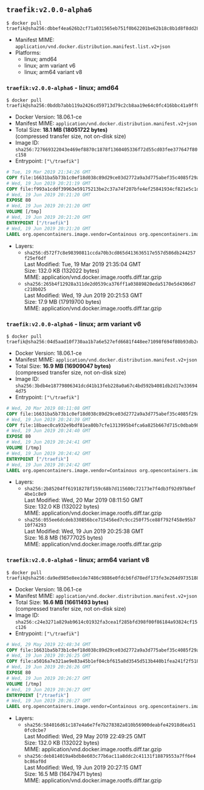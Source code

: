 ## `traefik:v2.0.0-alpha6`

```console
$ docker pull traefik@sha256:dbbef4ea626b2cf71a031565eb751f0b62201be62b18c8b1d8f8dd2887af4af9
```

-	Manifest MIME: `application/vnd.docker.distribution.manifest.list.v2+json`
-	Platforms:
	-	linux; amd64
	-	linux; arm variant v6
	-	linux; arm64 variant v8

### `traefik:v2.0.0-alpha6` - linux; amd64

```console
$ docker pull traefik@sha256:0bddb7abb119a2426cd59713d79c2cb8aa19e64c0fc416bbc41a9ff075f65abd
```

-	Docker Version: 18.06.1-ce
-	Manifest MIME: `application/vnd.docker.distribution.manifest.v2+json`
-	Total Size: **18.1 MB (18051722 bytes)**  
	(compressed transfer size, not on-disk size)
-	Image ID: `sha256:727669322043e469ef8870c1878f1360405336f72d55cd03fee377647f80c158`
-	Entrypoint: `["\/traefik"]`

```dockerfile
# Tue, 19 Mar 2019 21:34:26 GMT
COPY file:16631ba5b73b1c0ef18d038c89d29ce03d2772a9a3d775abef35c4085f29a3bf in /etc/ssl/certs/ 
# Wed, 19 Jun 2019 20:21:19 GMT
COPY file:f993a1cddf39963e59175213be2c37a74f207bfe4ef25841934cf821e5c1d720 in / 
# Wed, 19 Jun 2019 20:21:20 GMT
EXPOSE 80
# Wed, 19 Jun 2019 20:21:20 GMT
VOLUME [/tmp]
# Wed, 19 Jun 2019 20:21:20 GMT
ENTRYPOINT ["/traefik"]
# Wed, 19 Jun 2019 20:21:20 GMT
LABEL org.opencontainers.image.vendor=Containous org.opencontainers.image.url=https://traefik.io org.opencontainers.image.title=Traefik org.opencontainers.image.description=A modern reverse-proxy org.opencontainers.image.version=v2.0.0-alpha6 org.opencontainers.image.documentation=https://docs.traefik.io
```

-	Layers:
	-	`sha256:d572f7c8e98390811ccda70b3cd865d413636517e557d586db244257f25ef6df`  
		Last Modified: Tue, 19 Mar 2019 21:35:04 GMT  
		Size: 132.0 KB (132022 bytes)  
		MIME: application/vnd.docker.image.rootfs.diff.tar.gzip
	-	`sha256:265b4f12928a311de2d0539ca376ff1a03889820eda5170e5d4306d7c210b025`  
		Last Modified: Wed, 19 Jun 2019 20:21:53 GMT  
		Size: 17.9 MB (17919700 bytes)  
		MIME: application/vnd.docker.image.rootfs.diff.tar.gzip

### `traefik:v2.0.0-alpha6` - linux; arm variant v6

```console
$ docker pull traefik@sha256:04d5aad10f730aa1b7a6e527efd6681f448ee71098f694f80b93db2cb9c27832
```

-	Docker Version: 18.06.1-ce
-	Manifest MIME: `application/vnd.docker.distribution.manifest.v2+json`
-	Total Size: **16.9 MB (16909047 bytes)**  
	(compressed transfer size, not on-disk size)
-	Image ID: `sha256:3bdb4e18779806341dcd41b13feb228a0a67c4bd592b4081db2d17e336944d75`
-	Entrypoint: `["\/traefik"]`

```dockerfile
# Wed, 20 Mar 2019 08:11:08 GMT
COPY file:16631ba5b73b1c0ef18d038c89d29ce03d2772a9a3d775abef35c4085f29a3bf in /etc/ssl/certs/ 
# Wed, 19 Jun 2019 20:24:39 GMT
COPY file:18baec0ca932e9bdf81ea80b7cfe1313995b4fca6a825b667d715c0dbab98b82 in / 
# Wed, 19 Jun 2019 20:24:40 GMT
EXPOSE 80
# Wed, 19 Jun 2019 20:24:41 GMT
VOLUME [/tmp]
# Wed, 19 Jun 2019 20:24:42 GMT
ENTRYPOINT ["/traefik"]
# Wed, 19 Jun 2019 20:24:42 GMT
LABEL org.opencontainers.image.vendor=Containous org.opencontainers.image.url=https://traefik.io org.opencontainers.image.title=Traefik org.opencontainers.image.description=A modern reverse-proxy org.opencontainers.image.version=v2.0.0-alpha6 org.opencontainers.image.documentation=https://docs.traefik.io
```

-	Layers:
	-	`sha256:2b85204ff61918278f159c68b7d115600c72173e7f4db3f92d97b8ef4be1c8e9`  
		Last Modified: Wed, 20 Mar 2019 08:11:50 GMT  
		Size: 132.0 KB (132022 bytes)  
		MIME: application/vnd.docker.image.rootfs.diff.tar.gzip
	-	`sha256:055ee6dcdeb330856bce715456ed7c9cc250f75ce88f792f458e95b710f74293`  
		Last Modified: Wed, 19 Jun 2019 20:25:38 GMT  
		Size: 16.8 MB (16777025 bytes)  
		MIME: application/vnd.docker.image.rootfs.diff.tar.gzip

### `traefik:v2.0.0-alpha6` - linux; arm64 variant v8

```console
$ docker pull traefik@sha256:da9ed985e8ee1de7486c9886e0fdcb6fd78edf173fe3e264d97351889060ed8c
```

-	Docker Version: 18.06.1-ce
-	Manifest MIME: `application/vnd.docker.distribution.manifest.v2+json`
-	Total Size: **16.6 MB (16611493 bytes)**  
	(compressed transfer size, not on-disk size)
-	Image ID: `sha256:c24e3271a829ab9614c01932fa3cea1f285bfd398f00f86184a93824cf15c126`
-	Entrypoint: `["\/traefik"]`

```dockerfile
# Wed, 29 May 2019 22:48:34 GMT
COPY file:16631ba5b73b1c0ef18d038c89d29ce03d2772a9a3d775abef35c4085f29a3bf in /etc/ssl/certs/ 
# Wed, 19 Jun 2019 20:26:25 GMT
COPY file:a5016a7e321ae9e83a45b1ef04cbf615a8d3545d513b440b1fea241f2f518e02 in / 
# Wed, 19 Jun 2019 20:26:26 GMT
EXPOSE 80
# Wed, 19 Jun 2019 20:26:27 GMT
VOLUME [/tmp]
# Wed, 19 Jun 2019 20:26:27 GMT
ENTRYPOINT ["/traefik"]
# Wed, 19 Jun 2019 20:26:27 GMT
LABEL org.opencontainers.image.vendor=Containous org.opencontainers.image.url=https://traefik.io org.opencontainers.image.title=Traefik org.opencontainers.image.description=A modern reverse-proxy org.opencontainers.image.version=v2.0.0-alpha6 org.opencontainers.image.documentation=https://docs.traefik.io
```

-	Layers:
	-	`sha256:584016d61c187e4a6e7fe7b278382a810b56900deabfe42918d6ea510fc0cbe7`  
		Last Modified: Wed, 29 May 2019 22:49:25 GMT  
		Size: 132.0 KB (132022 bytes)  
		MIME: application/vnd.docker.image.rootfs.diff.tar.gzip
	-	`sha256:deb814019a4bdb8e603c77b6ac11a8ddc2c41131f18879553a7ff6e4bc86af0d`  
		Last Modified: Wed, 19 Jun 2019 20:27:15 GMT  
		Size: 16.5 MB (16479471 bytes)  
		MIME: application/vnd.docker.image.rootfs.diff.tar.gzip
